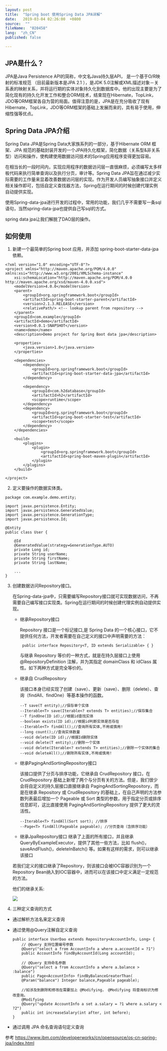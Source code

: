 ```yaml
---
layout: post
title:  "Spring boot 使用Spring Data JPA详解"
date:   2019-03-04 02:26:00  +0800
source:  ""
fileName:  "020458"
lang:  "zh_CN"
published: false

---
```


## JPA是什么？
JPA是Java Persistence API的简称，中文名Java持久层API， 是一个基于O/R映射的标准规范 （目前最新版本是JPA 2.1 ），是JDK 5.0注解或XML描述对象－关系表的映射关系，并将运行期的实体对象持久化到数据库中。他的出现主要是为了简化现有的持久化开发工作和整合ORM技术，结束现在Hibernate，TopLink，JDO等ORM框架各自为营的局面。值得注意的是，JPA是在充分吸收了现有Hibernate，TopLink，JDO等ORM框架的基础上发展而来的，具有易于使用，伸缩性强等优点。

## Spring Data JPA介绍
Spring Data JPA是Spring Data大家族系列的一部分，基于Hibernate  ORM 框架、JPA 规范的基础封装开发的一个JPA持久化框架，简化数据（关系型&非关系型）访问和操作，使构建使用数据访问技术的Spring应用程序变得更加容易。

在相当长的一段时间内，实现应用程序的数据访问层一直很麻烦，必须编写太多样板代码来执行简单查询以及执行分页，审计等。Spring Data JPA旨在通过减少实际需要的工作量来显着改善数据访问层的实现。作为开发人员编写抽象接口并定义相关操作即可，包括自定义查找器方法，Spring在运行期间的时候创建代理实例自动提供实现。

使用Spring-data-jpa进行开发的过程中，常用的功能，我们几乎不需要写一条sql语句，当然spring-data-jpa也提供自己写sql的方式。

spring data jpa让我们解脱了DAO层的操作。


## 如何使用

1. 新建一个最简单的Spring boot 应用，并添加  spring-boot-starter-data-jpa 依赖。

```
<?xml version="1.0" encoding="UTF-8"?>
<project xmlns="http://maven.apache.org/POM/4.0.0" xmlns:xsi="http://www.w3.org/2001/XMLSchema-instance"
	xsi:schemaLocation="http://maven.apache.org/POM/4.0.0 http://maven.apache.org/xsd/maven-4.0.0.xsd">
	<modelVersion>4.0.0</modelVersion>
	<parent>
		<groupId>org.springframework.boot</groupId>
		<artifactId>spring-boot-starter-parent</artifactId>
		<version>2.1.3.RELEASE</version>
		<relativePath/> <!-- lookup parent from repository -->
	</parent>
	<groupId>com.example</groupId>
	<artifactId>demo</artifactId>
	<version>0.0.1-SNAPSHOT</version>
	<name>demo</name>
	<description>Demo project for Spring Boot data jpa</description>

	<properties>
		<java.version>1.8</java.version>
	</properties>

	<dependencies>
		<dependency>
			<groupId>org.springframework.boot</groupId>
			<artifactId>spring-boot-starter-data-jpa</artifactId>
		</dependency>

		<dependency>
			<groupId>com.h2database</groupId>
			<artifactId>h2</artifactId>
			<scope>runtime</scope>
		</dependency>
		<dependency>
			<groupId>org.springframework.boot</groupId>
			<artifactId>spring-boot-starter-test</artifactId>
			<scope>test</scope>
		</dependency>
	</dependencies>

	<build>
		<plugins>
			<plugin>
				<groupId>org.springframework.boot</groupId>
				<artifactId>spring-boot-maven-plugin</artifactId>
			</plugin>
		</plugins>
	</build>

</project>

```
2. 定义要操作的数据实体类。

```
package com.example.demo.entity;

import javax.persistence.Entity;
import javax.persistence.GeneratedValue;
import javax.persistence.GenerationType;
import javax.persistence.Id;

@Entity
public class User {
	
	@Id
	@GeneratedValue(strategy=GenerationType.AUTO)
	private Long id;
	private String userName;
	private String firstName;
	private String lastName;

	...
}
```



3. 创建数据访问Repository接口。

	在Spring-data-jpa中，只需要编写Repository接口就可实现数据访问，不再需要自己编写接口实现类。Spring在运行期间的时候创建代理实例自动提供实现。
	- 继承Repository接口

		Repository 接口是一个标记接口,是 Spring Data 的一个核心接口，它不提供任何方法，开发者需要在自己定义的接口中声明需要的方法：

 		```
		 public interface Repository<T, ID extends Serializable> { } 
		 ```
		与继承 Repository 等价的一种方式，就是在持久层接口上使用 @RepositoryDefinition 注解，并为其指定 domainClass 和 idClass 属性。如下两种方式是完全等价的。
	- 继承自 CrudRepository

		该接口本身已经实现了创建（save）、更新（save）、删除（delete）、查询（findAll、findOne）等基本操作的函数。
		```
		--T save(T entity);//保存单个实体   
		--Iterable<T> save(Iterable<? extends T> entities);//保存集合         
		--T findOne(ID id);//根据id查找实体          
		--boolean exists(ID id);//根据id判断实体是否存在          
		--Iterable<T> findAll();//查询所有实体,不用或慎用!          
		--long count();//查询实体数量          
		--void delete(ID id);//根据Id删除实体          
		--void delete(T entity);//删除一个实体   
		--void delete(Iterable<? extends T> entities);//删除一个实体的集合          
		--void deleteAll();//删除所有实体,不用或慎用!   
		```
	- 继承PagingAndSortingRepository接口

		该接口提供了分页与排序功能，它继承自 CrudRepository 接口，在 CrudRepository 基础上新增了两个与分页有关的方法。但是，我们很少会将自定义的持久层接口直接继承自 PagingAndSortingRepository，而是在继承 Repository 或 CrudRepository 的基础上，在自己声明的方法参数列表最后增加一个 Pageable 或 Sort 类型的参数，用于指定分页或排序信息即可，这比直接使用 PagingAndSortingRepository 提供了更大的灵活性。
		```
		--Iterable<T> findAll(Sort sort); //排序    
		--Page<T> findAll(Pageable pageable); //分页查询（含排序功能）
		```
	- 继承JpaRepository接口
		继承了上面的所有接口，并且继承QueryByExampleExecutor，提供了其他一些方法，比如 flush()，saveAndFlush()，deleteInBatch() 等。如果有这样的需求，则可以继承该接口

	若我们定义的接口继承了Repository，则该接口会被IOC容器识别为一个Repository Bean纳入到IOC容器中，进而可以在该接口中定义满足一定规范的方法。


	他们的继承关系:

	![](2019-03-05-16-48-06.png)

4. 三种定义查询的方式

- 通过解析方法名来定义查询

- 通过使用@Query注解自定义查询
	```
	public interface UserDao extends Repository<AccountInfo, Long> { 
		// @Query 支持位置编号参数
		@Query("select a from AccountInfo a where a.accountId = ?1") 
		public AccountInfo findByAccountId(Long accountId); 
		 
		// @Query 支持命名参数
		@Query("select a from AccountInfo a where a.balance > :balance") 
		public Page<AccountInfo> findByBalanceGreaterThan( 
		@Param("balance") Integer balance,Pageable pageable);

		//如涉及到删除和修改在需要加上 @Modifying， @Modifying 将查询标识为修改查询。
		@Modifying 
		@Query("update AccountInfo a set a.salary = ?1 where a.salary < ?2") 
		public int increaseSalary(int after, int before);
	}
	```


- 通过调用 JPA 命名查询语句定义查询



参考 https://www.ibm.com/developerworks/cn/opensource/os-cn-spring-jpa/index.html